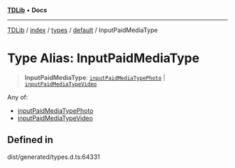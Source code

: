 [**TDLib**](../../../../../../README.md) • **Docs**

***

[TDLib](../../../../../../modules.md) / [index](../../../../../README.md) / [types](../../../README.md) / [default](../README.md) / InputPaidMediaType

# Type Alias: InputPaidMediaType

> **InputPaidMediaType**: [`inputPaidMediaTypePhoto`](inputPaidMediaTypePhoto.md) \| [`inputPaidMediaTypeVideo`](inputPaidMediaTypeVideo.md)

Any of:
- [inputPaidMediaTypePhoto](inputPaidMediaTypePhoto.md)
- [inputPaidMediaTypeVideo](inputPaidMediaTypeVideo.md)

## Defined in

dist/generated/types.d.ts:64331

